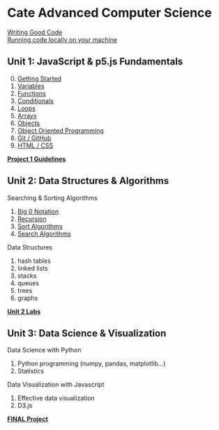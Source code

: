 # Cate Advanced Computer Science

[Writing Good Code](codestyle.md)  
[Running code locally on your machine](local.md)

## Unit 1: JavaScript & p5.js Fundamentals
0. [Getting Started](p5js/0-Getting%20Started/README.md)
1. [Variables](p5js/1-Variables/README.md)
2. [Functions](p5js/2-Functions/README.md)
3. [Conditionals](p5js/3-Conditionals/README.md)
4. [Loops](p5js/4-Loops/README.md)
5. [Arrays](p5js/5-Arrays/README.md)
6. [Objects](p5js/6-Objects/README.md)
7. [Object Oriented Programming](p5js/7-OOP/README.md)
8. [Git / GitHub](p5js/8-Git/README.md)
9. [HTML / CSS](p5js/9-HTML/README.md)

**[Project 1 Guidelines](p5js/project/README.md)**


## Unit 2: Data Structures & Algorithms

Searching & Sorting Algorithms
1. [Big 0 Notation](unit2/algorithms/1-BigO/README.md)
2. [Recursion](unit2/algorithms/2-Recursion/README.md)
3. [Sort Algorithms](unit2/algorithms/3-Search/README.md)
4. [Search Algorithms](unit2/algorithms/4-Sort/README.md)

Data Structures
1. hash tables
2. linked lists
3. stacks
4. queues
5. trees
6. graphs

**[Unit 2 Labs](unit2/labs/README.md)**


## Unit 3: Data Science & Visualization
Data Science with Python
1. Python programming (numpy, pandas, matplotlib...)
2. Statistics

Data Visualization with Javascript
1. Effective data visualization
2. D3.js

**[FINAL Project](unit3/project/README.md)**
